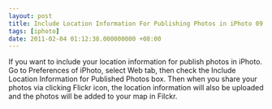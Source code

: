 ```yaml
---
layout: post
title: Include Location Information For Publishing Photos in iPhoto 09
tags: [iphoto]
date: 2011-02-04 01:12:38.000000000 +08:00
---
```

If you want to include your location information for publish photos in
iPhoto. Go to Preferences of iPhoto, select Web tab, then check the Include
Location Information for Published Photos box. Then when you share your photos
via clicking Flickr icon, the location information will also be uploaded and the
photos will be added to your map in Filckr.
